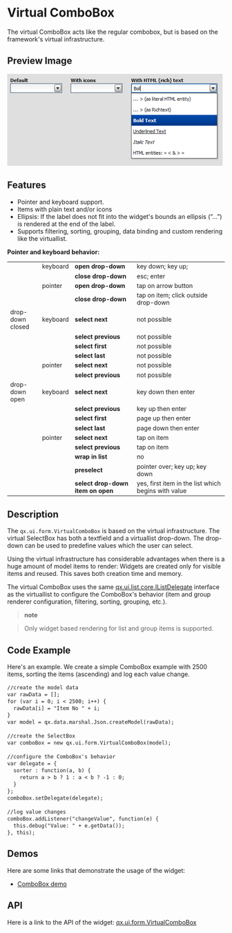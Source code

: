 # Virtual ComboBox

The virtual ComboBox acts like the regular combobox, but is based on
the framework's virtual infrastructure.

## Preview Image

![virtualcombobox.png](virtualcombobox.png)

## Features

-   Pointer and keyboard support.
-   Items with plain text and/or icons
-   Ellipsis: If the label does not fit into the widget's bounds an
    ellipsis (”...”) is rendered at the end of the label.
-   Supports filtering, sorting, grouping, data binding and custom
    rendering like the virtuallist.

**Pointer and keyboard behavior:**

<table>
<col width="15%" />
<col width="9%" />
<col width="30%" />
<col width="45%" />
<tbody>
<tr class="odd">
<td align="left"></td>
<td align="left">keyboard</td>
<td align="left"><strong>open drop-down</strong></td>
<td align="left">key down; key up;</td>
</tr>
<tr class="even">
<td align="left"></td>
<td align="left"></td>
<td align="left"><strong>close drop-down</strong></td>
<td align="left">esc; enter</td>
</tr>
<tr class="odd">
<td align="left"></td>
<td align="left">pointer</td>
<td align="left"><strong>open drop-down</strong></td>
<td align="left">tap on arrow button</td>
</tr>
<tr class="even">
<td align="left"></td>
<td align="left"></td>
<td align="left"><strong>close drop-down</strong></td>
<td align="left">tap on item; click outside drop-down</td>
</tr>
<tr class="odd">
<td align="left">drop-down closed</td>
<td align="left">keyboard</td>
<td align="left"><strong>select next</strong></td>
<td align="left">not possible</td>
</tr>
<tr class="even">
<td align="left"></td>
<td align="left"></td>
<td align="left"><strong>select previous</strong></td>
<td align="left">not possible</td>
</tr>
<tr class="odd">
<td align="left"></td>
<td align="left"></td>
<td align="left"><strong>select first</strong></td>
<td align="left">not possible</td>
</tr>
<tr class="even">
<td align="left"></td>
<td align="left"></td>
<td align="left"><strong>select last</strong></td>
<td align="left">not possible</td>
</tr>
<tr class="odd">
<td align="left"></td>
<td align="left">pointer</td>
<td align="left"><strong>select next</strong></td>
<td align="left">not possible</td>
</tr>
<tr class="even">
<td align="left"></td>
<td align="left"></td>
<td align="left"><strong>select previous</strong></td>
<td align="left">not possible</td>
</tr>
<tr class="odd">
<td align="left">drop-down open</td>
<td align="left">keyboard</td>
<td align="left"><strong>select next</strong></td>
<td align="left">key down then enter</td>
</tr>
<tr class="even">
<td align="left"></td>
<td align="left"></td>
<td align="left"><strong>select previous</strong></td>
<td align="left">key up then enter</td>
</tr>
<tr class="odd">
<td align="left"></td>
<td align="left"></td>
<td align="left"><strong>select first</strong></td>
<td align="left">page up then enter</td>
</tr>
<tr class="even">
<td align="left"></td>
<td align="left"></td>
<td align="left"><strong>select last</strong></td>
<td align="left">page down then enter</td>
</tr>
<tr class="odd">
<td align="left"></td>
<td align="left">pointer</td>
<td align="left"><strong>select next</strong></td>
<td align="left">tap on item</td>
</tr>
<tr class="even">
<td align="left"></td>
<td align="left"></td>
<td align="left"><strong>select previous</strong></td>
<td align="left">tap on item</td>
</tr>
<tr class="odd">
<td align="left"></td>
<td align="left"></td>
<td align="left"><strong>wrap in list</strong></td>
<td align="left">no</td>
</tr>
<tr class="even">
<td align="left"></td>
<td align="left"></td>
<td align="left"><strong>preselect</strong></td>
<td align="left">pointer over; key up; key down</td>
</tr>
<tr class="odd">
<td align="left"></td>
<td align="left"></td>
<td align="left"><strong>select drop-down item on open</strong></td>
<td align="left">yes, first item in the list which begins with value</td>
</tr>
</tbody>
</table>

## Description

The `qx.ui.form.VirtualComboBox` is based on the virtual
infrastructure. The virtual SelectBox has both a textfield and a
virtuallist drop-down. The drop-down can be used to predefine values
which the user can select.

Using the virtual infrastructure has considerable advantages when
there is a huge amount of model items to render: Widgets are created
only for visible items and reused. This saves both creation time and
memory.

The virtual ComboBox uses the same [qx.ui.list.core.IListDelegate](apps://apiviewer/#qx.ui.list.core.IListDelegate)
         interface as the virtuallist to configure the ComboBox's
behavior (item and group renderer configuration, filtering, sorting,
grouping, etc.).

> **note**

> Only widget based rendering for list and group items is supported.

## Code Example

Here's an example. We create a simple ComboBox example with 2500
items, sorting the items (ascending) and log each value change.

```
//create the model data
var rawData = [];
for (var i = 0; i < 2500; i++) {
  rawData[i] = "Item No " + i;
}
var model = qx.data.marshal.Json.createModel(rawData);

//create the SelectBox
var comboBox = new qx.ui.form.VirtualComboBox(model);

//configure the ComboBox's behavior
var delegate = {
  sorter : function(a, b) {
    return a > b ? 1 : a < b ? -1 : 0;
  }
};
comboBox.setDelegate(delegate);

//log value changes
comboBox.addListener("changeValue", function(e) {
  this.debug("Value: " + e.getData());
}, this);
```

## Demos

Here are some links that demonstrate the usage of the widget:

-   [ComboBox demo](apps://demobrowser/#virtual~ComboBox.html)

## API

Here is a link to the API of the widget: [qx.ui.form.VirtualComboBox](apps://apiviewer/#qx.ui.form.VirtualComboBox)
